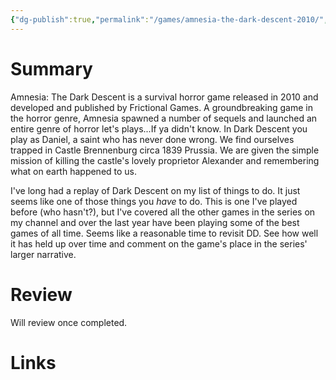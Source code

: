 ```yaml
---
{"dg-publish":true,"permalink":"/games/amnesia-the-dark-descent-2010/","tags":["games","LP"],"created":"2024-07-25","updated":"2025-08-26"}
---
```



# Summary

Amnesia: The Dark Descent is a survival horror game released in 2010 and developed and published by Frictional Games. A groundbreaking game in the horror genre, Amnesia spawned a number of sequels and launched an entire genre of horror let's plays...If ya didn't know. In Dark Descent you play as Daniel, a saint who has never done wrong. We find ourselves trapped in Castle Brennenburg circa 1839 Prussia. We are given the simple mission of killing the castle's lovely proprietor Alexander and remembering what on earth happened to us.

I've long had a replay of Dark Descent on my list of things to do. It just seems like one of those things you *have* to do. This is one I've played before (who hasn't?), but I've covered all the other games in the series on my channel and over the last year have been playing some of the best games of all time. Seems like a reasonable time to revisit DD. See how well it has held up over time and comment on the game's place in the series' larger narrative.

# Review

Will review once completed.

# Links
